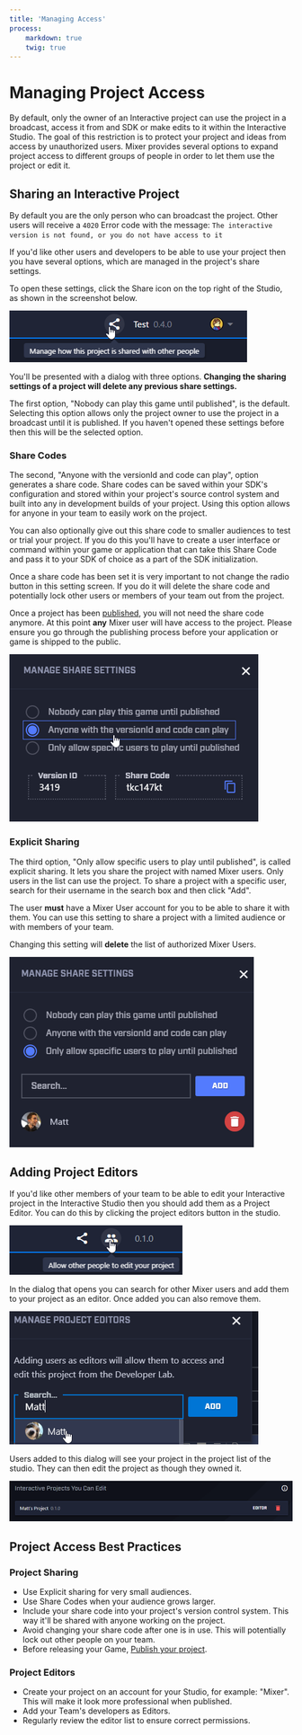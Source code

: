 ```yaml
---
title: 'Managing Access'
process:
    markdown: true
    twig: true
---
```


# Managing Project Access

By default, only the owner of an Interactive project can use the project in a broadcast, access it from and SDK or make edits to it within the Interactive Studio. The goal of this restriction is to protect your project and ideas from access by unauthorized users. Mixer provides several options to expand project access to different groups of people in order to let them use the project or edit it.

## Sharing an Interactive Project
By default you are the only person who can broadcast the project. Other users will receive a `4020` Error code with the message: `The interactive version is not found, or you do not have access to it`

If you'd like other users and developers to be able to use your project then you have several options, which are managed in the project's share settings.

To open these settings, click the Share icon on the top right of the Studio, as shown in the screenshot below.

![studio share button](./shareButton.png)

You'll be presented with a dialog with three options. **Changing the sharing settings of a project will delete any previous share settings.**

The first option, "Nobody can play this game until published", is the default. Selecting this option allows only the project owner to use the project in a broadcast until it is published. If you haven't opened these settings before then this will be the selected option.

### Share Codes
The second, "Anyone with the versionId and code can play", option generates a share code. Share codes can be saved within your SDK's configuration and stored within your project's source control system and built into any in development builds of your project. Using this option allows for anyone in your team to easily work on the project.

You can also optionally give out this share code to smaller audiences to test or trial your project. If you do this you'll have to create a user interface or command within your game or application that can take this Share Code and pass it to your SDK of choice as a part of the SDK initialization.

Once a share code has been set it is very important to not change the radio button in this setting screen. If you do it will delete the share code and potentially lock other users or members of your team out from the project.

Once a project has been [published](/guides/mixplay/introduction#understand-the-publishing-flow), you will not need the share code anymore. At this point **any** Mixer user will have access to the project. Please ensure you go through the publishing process before your application or game is shipped to the public.

![studio share code](./shareCode.png)

### Explicit Sharing

The third option, "Only allow specific users to play until published", is called explicit sharing. It lets you share the project with named Mixer users. Only users in the list can use the project. To share a project with a specific user, search for their username in the search box and then click "Add".

The user **must** have a Mixer User account for you to be able to share it with them. You can use this setting to share a project with a limited audience or with members of your team.

Changing this setting will **delete** the list of authorized Mixer Users.

![studio explicit sharing](./explicitSharing.png)

## Adding Project Editors

If you'd like other members of your team to be able to edit your Interactive project in the Interactive Studio then you should add them as a Project Editor. You can do this by clicking the project editors button in the studio.

![Project editors studio button](./editors/button.png)

In the dialog that opens you can search for other Mixer users and add them to your project as an editor. Once added you can also remove them.

![Adding a project editor](./editors/add.png)

Users added to this dialog will see your project in the project list of the studio. They can then edit the project as though they owned it.

![Project list with a project the user can edit](./editors/list.png)

## Project Access Best Practices

### Project Sharing

- Use Explicit sharing for very small audiences.
- Use Share Codes when your audience grows larger.
- Include your share code into your project's version control system. This way it'll be shared with anyone working on the project.
- Avoid changing your share code after one is in use. This will potentially lock out other people on your team.
- Before releasing your Game, [Publish your project](/guides/mixplay/introduction#publish).

### Project Editors
- Create your project on an account for your Studio, for example: "Mixer". This will make it look more professional when published.
- Add your Team's developers as Editors.
- Regularly review the editor list to ensure correct permissions.
